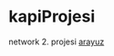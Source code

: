 # kapiProjesi
network 2. projesi 
<a href="https://koserb.github.io/kapiProjesi/network/arayuz.html">arayuz</a>
